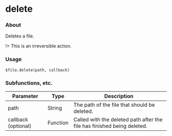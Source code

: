 # delete

### About

Deletes a file.

!> This is an irreversible action.


### Usage

`$file.delete(path, callback)`

### Subfunctions, etc.

| Parameter           | Type     | Description                                                             |
| ------------------- | -------- | ----------------------------------------------------------------------- |
| path                | String   | The path of the file that should be deleted.                            |
| callback (optional) | Function | Called with the deleted path after the file has finished being deleted. |
